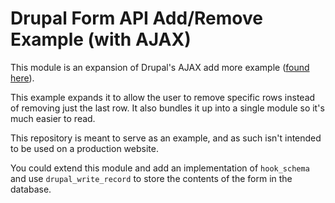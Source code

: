 # Drupal Form API Add/Remove Example (with AJAX)

This module is an expansion of Drupal's AJAX add more example ([found here](https://api.drupal.org/api/examples/ajax_example%21ajax_example_graceful_degradation.inc/function/ajax_example_add_more/7)).

This example expands it to allow the user to remove specific rows instead of removing just the last row. It also bundles it up into a single module so it's much easier to read.

This repository is meant to serve as an example, and as such isn't intended to be used on a production website.

You could extend this module and add an implementation of `hook_schema` and use `drupal_write_record` to store the contents of the form in the database.
